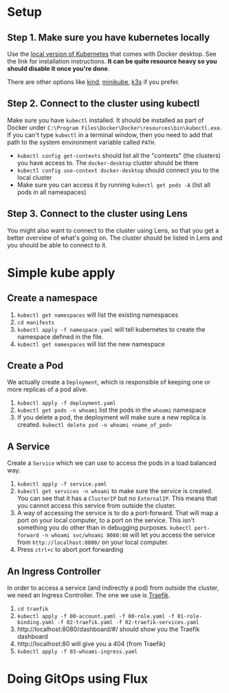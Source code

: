 # Setup
## Step 1. Make sure you have kubernetes locally
Use the [local version of Kubernetes](https://docs.docker.com/desktop/kubernetes/#enable-kubernetes) that comes with Docker desktop. See the link for installation instructions. **It can be quite resource heavy so you should disable it once you're done**.

There are other options like [kind](https://kind.sigs.k8s.io/), [minikube](https://minikube.sigs.k8s.io/docs/), [k3s](https://k3s.io/) if you prefer.

## Step 2. Connect to the cluster using kubectl
Make sure you have `kubectl` installed. It should be installed as part of Docker under `C:\Program Files\Docker\Docker\resources\bin\kubectl.exe`. If you can't type `kubectl` in a terminal window, then you need to add that path to the system environment variable called `PATH`.

- `kubectl config get-contexts` should list all the "contexts" (the clusters) you have access to. The `docker-desktop` cluster should be there
- `kubectl config use-context docker-desktop` should connect you to the local cluster
- Make sure you can access it by running `kubectl get pods -A` (list all pods in all namespaces)

## Step 3. Connect to the cluster using Lens
You might also want to connect to the cluster using Lens, so that you get a better overview of what's going on. The cluster should be listed in Lens and you should be able to connect to it.

# Simple kube apply
## Create a namespace
1. `kubectl get namespaces` will list the existing namespaces
1. `cd manifests`
1. `kubectl apply -f namespace.yaml` will tell kubernetes to create the namespace defined in the file.
1. `kubectl get namespaces` will list the new namespace

## Create a Pod
We actually create a `Deployment`, which is responsible of keeping one or more replicas of a pod alive.

1. `kubectl apply -f deployment.yaml`
1. `kubectl get pods -n whoami` list the pods in the `whoami` namespace
1. If you delete a pod, the deployment will make sure a new replica is created. `kubectl delete pod -n whoami <name_of_pod>`

## A Service
Create a `Service` which we can use to access the pods in a load balanced way.

1. `kubectl apply -f service.yaml`
1. `kubectl get services -n whoami` to make sure the service is created. You can see that it has a `ClusterIP` but no `ExternalIP`. This means that you cannot access this service from outside the cluster.
1. A way of accessing the service is to do a port-forward. That will map a port on your local computer, to a port on the service. This isn't something you do other than in debugging purposes. `kubectl port-forward -n whoami svc/whoami 8080:80` will let you access the service from `http://localhost:8080/` on your local computer.
1. Press `ctrl+c` to abort port forwarding

## An Ingress Controller
In order to access a service (and indirectly a pod) from outside the cluster, we need an Ingress Controller. The one we use is [Traefik](https://traefik.io/).

1. `cd traefik`
1. `kubectl apply -f 00-account.yaml -f 00-role.yaml -f 01-role-binding.yaml -f 02-traefik.yaml -f 02-traefik-services.yaml`
1. http://localhost:8080/dashboard/#/ should show you the Traefik dashboard
1. http://localhost:80 will give you a 404 (from Traefik)
1. `kubectl apply -f 03-whoami-ingress.yaml`

# Doing GitOps using Flux

